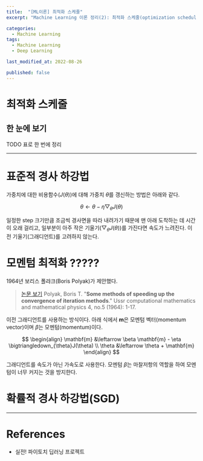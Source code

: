 ```yaml
---
title:  "[ML이론] 최적화 스케줄"
excerpt: "Machine Learning 이론 정리(2): 최적화 스케줄(optimization schedule) 정리"

categories:
  - Machine Learning
tags:
  - Machine Learning
  - Deep Learning

last_modified_at: 2022-08-26

published: false
---
```


# 최적화 스케줄


## 한 눈에 보기
TODO 표로 한 번에 정리

- - -

# 표준적 경사 하강법

가중치에 대한 비용함수($J(\theta)$)에 대해 가중치 $\theta$를 갱신하는 방법은 아래와 같다.

$$
\theta \leftarrow \theta - \eta \bigtriangledown_{\theta}J(\theta)
$$

일정한 step 크기만큼 조금씩 경사면을 따라 내려가기 때문에 맨 아래 도착하는 데 시간이 오래 걸리고, 일부분이 아주 작은 기울기($\bigtriangledown_{\theta}J(\theta)$)를 가진다면 속도가 느려진다. 이전 기울기(그래디언트)를 고려하지 않는다.

# 모멘텀 최적화 ?????
1964년 보리스 폴랴크(Boris Polyak)가 제안했다.

> [논문 보기](https://www.sciencedirect.com/science/article/abs/pii/0041555364901375) Polyak, Boris T. "**Some methods of speeding up the convergence of iteration methods**." Ussr computational mathematics and mathematical physics 4, no.5 (1964): 1-17.

이전 그래디언트를 사용하는 방식이다. 아래 식에서 $\mathbf{m}$은 모멘텀 벡터(momentum vector)이며 $\beta$는 모멘텀(momentum)이다.

$$
\begin{align}
\mathbf{m} &\leftarrow \beta \mathbf{m} - \eta \bigtriangledown_{\theta}J(\theta) \\
\theta &\leftarrow \theta + \mathbf{m}
\end{align}
$$

그래디언트를 속도가 아닌 가속도로 사용한다. 모멘텀 $\beta$는 마찰저항의 역할을 하여 모멘텀이 너무 커지는 것을 방지한다.

# 확률적 경사 하강법(SGD)

- - -

# References
* 실전! 파이토치 딥러닝 프로젝트
